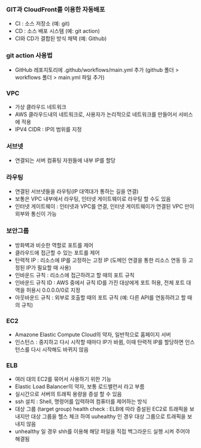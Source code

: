### GIT과 CloudFront를 이용한 자동배포
- CI : 소스 저장소 (예: git)
- CD : 소스 배포 시스템 (예: git action)
- CI와 CD가 결합된 방식 채택 (예: Github)


### git action 사용법
- GitHub 레포지토리에 .github/workflows/main.yml 추가 (github 폴더 > workflows 폴더 > main.yml 파일 추가) 


### VPC
- 가상 클라우드 네트워크
- AWS 클라우드내의 네트워크로, 사용자가 논리적으로 네트워크를 만들어서 서비스에 적용
- IPV4 CIDR : IP의 범위를 지정

### 서브넷
- 연결되는 서버 컴퓨팅 자원들에 내부 IP를 할당

### 라우팅
- 연결된 서브넷들을 라우팅(IP 대역대가 통하는 길을 연결)
- 보통은 VPC 내부에서 라우팅, 인터넷 게이트웨이로 라우팅 할 수도 있음
- 인터넷 게이트웨이 : 인터넷과 VPC를 연결, 인터넷 게이트웨이가 연결된 VPC 만이 외부와 통신이 가능

### 보안그룹
- 방화벽과 비슷한 역할로 포트를 제어
- 클라우드에 접근할 수 있는 포트를 제어
- 탄력적 IP : 리소스에 IP를 고정하는 고정 IP (도메인 연결을 통한 리소스 연동 등 고정된 IP가 필요할 때 사용)
- 인바운드 규칙 : 리소스에 접근하려고 할 때의 포트 규칙
- 인바운드 규칙 ID : AWS 중에서 규칙 ID를 가진 대상에게 포트 허용, 전체 포트 대역을 허용시 0.0.0.0/0로 지정
- 아웃바운드 규칙 : 외부로 호출할 때의 포트 규칙 (예: 다른 API를 연동하려고 할 때의 규칙) 

### EC2
- Amazone Elastic Compute Cloud의 약자, 일반적으로 홈페이지 서버
- 인스턴스 : 중지하고 다시 시작할 때마다 IP가 바뀜, 이때 탄력적 IP를 할당하면 인스턴스를 다시 시작해도 바뀌지 않음

### ELB
- 여러 대의 EC2를 묶어서 사용하기 위한 기능
- Elastic Load Balancer의 약자, 보통 로드밸런서 라고 부름
- 실시간으로 서버의 트래픽 용량을 증설 할 수 있음
- ssh 설치 : Shell, 명령어를 입력하여 컴퓨터를 제어하는 방식 
- 대상 그룹 (target group) health check : ELB에 따라 증설된 EC2로 트래픽을 보내지만 대상 그룹을 헬스 체크 하여 uuhealthy 인 경우 대상 그룹으로 트래픽을 보내지 않음
- unhealthy 일 경우 shh를 이용해 해당 파일을 직접 백그라운드 실행 시켜 주어야 해결됨